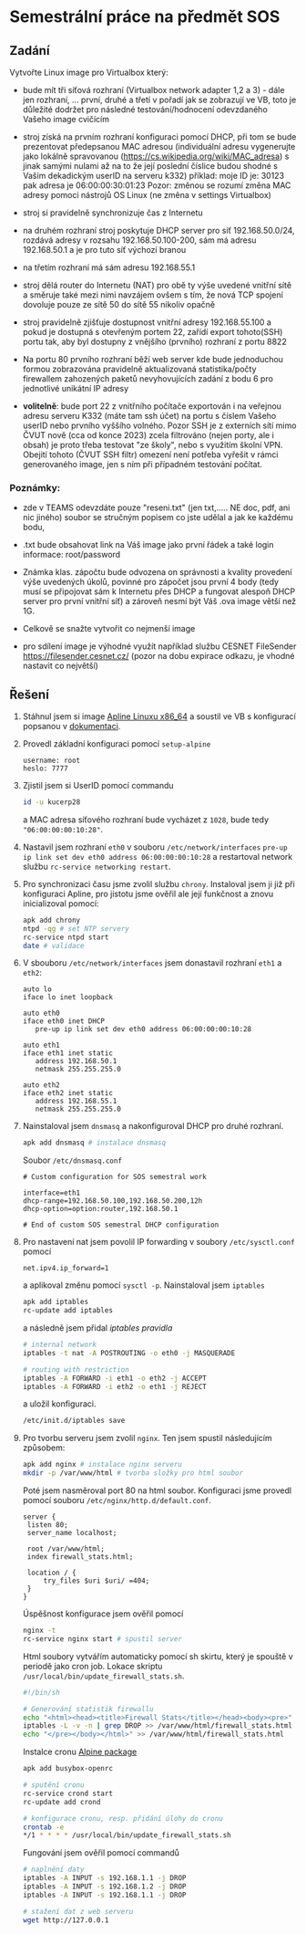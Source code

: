 # Semestrální práce na předmět SOS

## Zadání

Vytvořte Linux image pro Virtualbox který:

- bude mít tři síťová rozhraní (Virtualbox network adapter 1,2 a 3) - dále jen rozhraní, ... první, druhé a třetí v pořadí jak se zobrazují ve VB, toto je důležité dodržet pro následné testování/hodnocení odevzdaného Vašeho image cvičícím

- stroj získá na prvním rozhraní konfiguraci pomocí DHCP, při tom se bude prezentovat předepsanou MAC adresou (individuální adresu vygenerujte jako lokálně spravovanou (https://cs.wikipedia.org/wiki/MAC_adresa) s jinak samými nulami až na to že její poslední číslice budou shodné s Vaším dekadickým userID na serveru k332)
příklad:
moje ID je: 30123
pak adresa je 06:00:00:30:01:23 
Pozor: změnou se rozumí změna MAC adresy pomoci nástrojů OS Linux (ne změna v settings Virtualbox)

- stroj si pravidelně synchronizuje čas z Internetu

- na druhém rozhraní stroj poskytuje DHCP server pro síť 192.168.50.0/24, rozdává adresy v rozsahu 192.168.50.100-200, sám má adresu 192.168.50.1 a je pro tuto síť výchozí branou

- na třetím rozhraní má sám adresu 192.168.55.1 

- stroj dělá router do Internetu (NAT) pro obě ty výše uvedené vnitřní sítě  a směruje také mezi nimi navzájem ovšem s tím, že nová TCP spojení dovoluje pouze ze sítě 50 do sítě 55 nikoliv opačně 

- stroj pravidelně zjišťuje dostupnost vnitřní adresy 192.168.55.100  a pokud je dostupná s otevřeným portem 22, zařídí export tohoto(SSH) portu tak, aby byl dostupny z vnějšího (prvního) rozhraní z portu 8822

- Na portu 80 prvního rozhraní běží web server kde bude jednoduchou formou zobrazována pravidelně aktualizovaná statistika/počty firewallem zahozených paketů nevyhovujících zadání z bodu 6 pro jednotlivé unikátní IP adresy

- **volitelně**: bude port 22 z vnitřního počítače exportován i na veřejnou adresu serveru K332 (máte tam ssh účet) na portu s číslem Vašeho userID nebo prvního vyššího volného. Pozor SSH je z externích sítí mimo ČVUT nově (cca od konce 2023) zcela filtrováno (nejen porty, ale i obsah) je proto třeba testovat "ze školy", nebo s využitím školní VPN. Obejití tohoto (ČVUT SSH filtr) omezení není potřeba vyřešit v rámci generovaného image, jen s ním při případném testování počítat.

### Poznámky:
- zde v TEAMS odevzdáte pouze "reseni.txt" (jen txt,..... NE doc, pdf, ani nic jiného) soubor se stručným popisem co jste udělal a jak ke každému bodu,

- .txt bude obsahovat link na Váš image jako první řádek a také login informace: root/password

- Známka klas. zápočtu bude odvozena on správnosti a kvality provedení výše uvedených úkolů, povinné pro zápočet jsou první 4 body (tedy musí se připojovat sám k Internetu přes DHCP a fungovat alespoň DHCP server pro první vnitřní síť) a zároveň nesmí být Váš .ova image větší než 1G. 

- Celkově se snažte vytvořit co nejmenší image

- pro sdílení image je výhodné využít například službu CESNET FileSender  https://filesender.cesnet.cz/ (pozor na dobu expirace odkazu, je vhodné nastavit co největší)

## Řešení

1. Stáhnul jsem si image [Apline Linuxu x86_64](https://alpinelinux.org/downloads/) a soustil ve VB s konfigurací popsanou v [dokumentaci](https://wiki.alpinelinux.org/wiki/Installing_Alpine_in_a_virtual_machine).
2. Provedl základní konfiguraci pomocí `setup-alpine`
   ```
   username: root
   heslo: 7777
   ```
3. Zjistil jsem si UserID pomocí commandu
   ```sh
   id -u kucerp28
   ```
   a MAC adresa síťového rozhraní bude vycházet z `1028`, bude tedy `"06:00:00:00:10:28"`.
4. Nastavil jsem rozhraní `eth0` v souboru `/etc/network/interfaces` `pre-up ip link set dev eth0 address 06:00:00:00:10:28` a restartoval network službu `rc-service networking restart`.
5. Pro synchronizaci času jsme zvolil službu `chrony`. Instaloval jsem ji již při konfiguraci Apline, pro jistotu jsme ověřil ale její funkčnost a znovu inicializoval pomocí:
   ```sh
   apk add chrony
   ntpd -qg # set NTP servery
   rc-service ntpd start
   date # validace
   ```
6. V sbouboru `/etc/network/interfaces` jsem donastavil rozhraní `eth1` a `eth2`:
   ```
   auto lo
   iface lo inet loopback

   auto eth0
   iface eth0 inet DHCP
      pre-up ip link set dev eth0 address 06:00:00:00:10:28

   auto eth1
   iface eth1 inet static
      address 192.168.50.1
      netmask 255.255.255.0

   auto eth2
   iface eth2 inet static
      address 192.168.55.1
      netmask 255.255.255.0
   ```
7. Nainstaloval jsem `dnsmasq` a nakonfiguroval DHCP pro druhé rozhraní.
   ```sh
   apk add dnsmasq # instalace dnsmasq
   ```
   Soubor `/etc/dnsmasq.conf`
   ```
   # Custom configuration for SOS semestral work

   interface=eth1
   dhcp-range=192.168.50.100,192.168.50.200,12h
   dhcp-option=option:router,192.168.50.1

   # End of custom SOS semestral DHCP configuration
   ```
8. Pro nastavení nat jsem povolil IP forwarding v soubory `/etc/sysctl.conf` pomocí
   ```
   net.ipv4.ip_forward=1
   ```
   a aplikoval změnu pomocí `sysctl -p`. Nainstaloval jsem `iptables`
   ```sh
   apk add iptables
   rc-update add iptables
   ```
   a následně jsem přidal *iptables pravidla*
   ```sh
   # internal network
   iptables -t nat -A POSTROUTING -o eth0 -j MASQUERADE

   # routing with restriction
   iptables -A FORWARD -i eth1 -o eth2 -j ACCEPT
   iptables -A FORWARD -i eth2 -o eth1 -j REJECT
   ```
   a uložil konfiguraci.
   ```sh
   /etc/init.d/iptables save
   ```
9. Pro tvorbu serveru jsem zvolil `nginx`. Ten jsem spustil následujícím způsobem:
   ```sh
   apk add nginx # instalace nginx serveru
   mkdir -p /var/www/html # tvorba složky pro html soubor
   ```
   Poté jsem nasměroval port 80 na html soubor. Konfiguraci jsme provedl pomocí souboru `/etc/nginx/http.d/default.conf`.
   ```
   server {
    listen 80;
    server_name localhost;

    root /var/www/html;
    index firewall_stats.html;

    location / {
        try_files $uri $uri/ =404;
    }
   }
   ```
   Úspěšnost konfigurace jsem ověřil pomocí
   ```sh
   nginx -t
   rc-service nginx start # spustil server
   ```
   Html soubory vytvářím automaticky pomocí sh skirtu, který je spouště v periodě jako cron job. Lokace skriptu `/usr/local/bin/update_firewall_stats.sh`.
   ```sh
   #!/bin/sh

   # Generování statistik firewallu
   echo "<html><head><title>Firewall Stats</title></head><body><pre>" > /var/www/html/firewall_stats.html
   iptables -L -v -n | grep DROP >> /var/www/html/firewall_stats.html
   echo "</pre></body></html>" >> /var/www/html/firewall_stats.html
   ```
   Instalce cronu [Alpine package](https://pkgs.alpinelinux.org/package/edge/main/x86_64/busybox-openrc)
   ```sh
   apk add busybox-openrc

   # sputění cronu
   rc-service crond start
   rc-update add crond

   # konfigurace cronu, resp. přidání úlohy do cronu
   crontab -e
   */1 * * * * /usr/local/bin/update_firewall_stats.sh
   ```

   Fungování jsem ověřil pomocí commandů
   ```sh
   # naplnění daty
   iptables -A INPUT -s 192.168.1.1 -j DROP
   iptables -A INPUT -s 192.168.1.2 -j DROP
   iptables -A INPUT -s 192.168.1.1 -j DROP
   
   # stažení dat z web serveru
   wget http://127.0.0.1
   ```